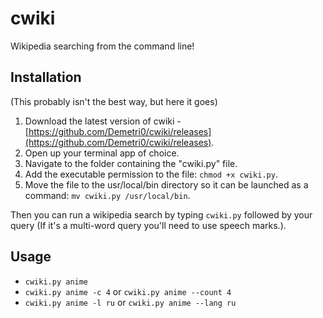 # cwiki
Wikipedia searching from the command line!

## Installation
(This probably isn't the best way, but here it goes)

1. Download the latest version of cwiki - [https://github.com/Demetri0/cwiki/releases](https://github.com/Demetri0/cwiki/releases).
2. Open up your terminal app of choice.
3. Navigate to the folder containing the "cwiki.py" file.
4. Add the executable permission to the file: `chmod +x cwiki.py`.
5. Move the file to the usr/local/bin directory so it can be launched as a command: `mv cwiki.py /usr/local/bin`.

Then you can run a wikipedia search by typing `cwiki.py` followed by your query (If it's a multi-word query you'll need to use speech marks.). 

## Usage
- `cwiki.py anime`
- `cwiki.py anime -c 4` or `cwiki.py anime --count 4`
- `cwiki.py anime -l ru` or `cwiki.py anime --lang ru`
